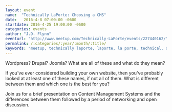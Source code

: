 ```yaml
---
layout: event
name:  "Technically LaPorte: Choosing a CMS"
date:   2016-4-8 07:00:00 -0600
startdate: 2016-4-25 19:00:00 -0600
categories: events
author: "J.D. Flynn"
eventurl: "http://www.meetup.com/Technically-LaPorte/events/227440162/"
permalink: /:categories/:year/:month/:title/
keywords: "meetup, technically laporte, laporte, la porte, technical, drupal, CMS"
---
```


Wordpress? Drupal? Joomla? What are all of these and what do they mean?

If you've ever considered building your own website, then you've probably looked at at least one of these names, if not all of them. What is different between them and which one is the best for you?

Join us for a brief presentation on Content Management Systems and the differences between them followed by a period of networking and open discussion.
